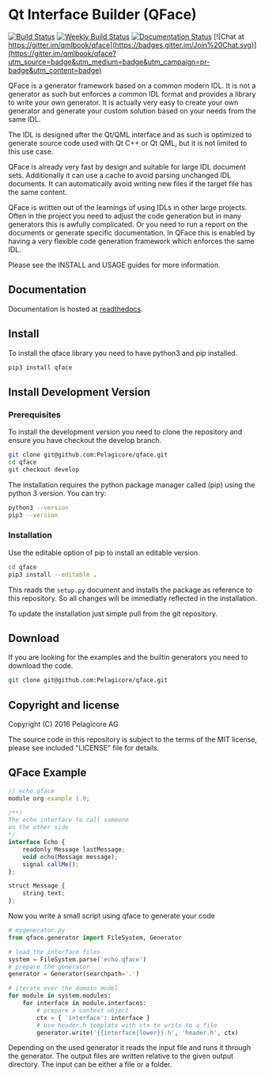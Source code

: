 # Qt Interface Builder (QFace)

[![Build Status](https://github.com/Pelagicore/qface/workflows/Python%20package/badge.svg)](https://github.com/Pelagicore/qface/actions/workflows/python-package.yml)
[![Weekly Build Status](https://github.com/Pelagicore/qface/workflows/Weekly%20Check/badge.svg)](https://github.com/Pelagicore/qface/actions/workflows/weekly.yml)
[![Documentation Status](https://readthedocs.org/projects/qface/badge/?version=latest)](http://qface.readthedocs.io/en/latest/?badge=latest)
[![Chat at https://gitter.im/qmlbook/qface](https://badges.gitter.im/Join%20Chat.svg)](https://gitter.im/qmlbook/qface?utm_source=badge&utm_medium=badge&utm_campaign=pr-badge&utm_content=badge)

QFace is a generator framework based on a common modern IDL. It is not a generator as such but enforces a common IDL format and provides a library to write your own generator. It is actually very easy to create your own generator and generate your custom solution based on your needs from the same IDL.

The IDL is designed after the Qt/QML interface and as such is optimized to generate source code used with Qt C++ or Qt QML, but it is not limited to this use case.

QFace is already very fast by design and suitable for large IDL document sets. Additionally it can use a cache to avoid parsing unchanged IDL documents. It can automatically avoid writing new files if the target file has the same content.

QFace is written out of the learnings of using IDLs in other large projects. Often in the project you need to adjust the code generation but in many generators this is awfully complicated. Or you need to run a report on the documents or generate specific documentation. In QFace this is enabled by having a very flexible code generation framework which enforces the same IDL.

Please see the INSTALL and USAGE guides for more information.

## Documentation

Documentation is hosted at [readthedocs](http://qface.readthedocs.io/en/latest/).

## Install

To install the qface library you need to have python3 and pip installed.

```sh
pip3 install qface
```

## Install Development Version

### Prerequisites

To install the development version you need to clone the repository and ensure you have checkout the develop branch.

```sh
git clone git@github.com:Pelagicore/qface.git
cd qface
git checkout develop
```

The installation requires the python package manager called (pip) using the python 3 version. You can try:

```sh
python3 --version
pip3 --version
```

### Installation

Use the editable option of pip to install an editable version.

```sh
cd qface
pip3 install --editable .
```

This reads the `setup.py` document and installs the package as reference to this repository. So all changes will be immediatly reflected in the installation.

To update the installation just simple pull from the git repository.


## Download

If you are looking for the examples and the builtin generators you need to download the code.

```sh
git clone git@github.com:Pelagicore/qface.git
```

## Copyright and license

Copyright (C) 2016 Pelagicore AG

The source code in this repository is subject to the terms of the MIT license, please see included "LICENSE" file for details.


## QFace Example


```js
// echo.qface
module org.example 1.0;

/**!
The echo interface to call someone
on the other side
*/
interface Echo {
    readonly Message lastMessage;
    void echo(Message message);
    signal callMe();
};

struct Message {
    string text;
};
```

Now you write a small script using qface to generate your code

```python
# mygenerator.py
from qface.generator import FileSystem, Generator

# load the interface files
system = FileSystem.parse('echo.qface')
# prepare the generator
generator = Generator(searchpath='.')

# iterate over the domain model
for module in system.modules:
    for interface in module.interfaces:
        # prepare a context object
        ctx = { 'interface': interface }
        # use header.h template with ctx to write to a file
        generator.write('{{interface|lower}}.h', 'header.h', ctx)
```

Depending on the used generator it reads the input file and runs it through the generator. The output files are written relative to the given output directory. The input can be either a file or a folder.
